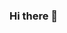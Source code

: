 ### Hi there 👋

<!--
**Edubegin/EduBegin** is a ✨ _special_ ✨ repository because its `README.md` (this file) appears on your GitHub profile.

Here are some ideas to get you started:

- 🔭 I’m currently working on edubegin tutorials
- 🌱 I’m currently learning ...GIT and GITHUB
- 👯 I’m looking to collaborate on ...training programs
- 🤔 I’m looking for help with ...technocrats
- 💬 Ask me about ...my knowledge
- 📫 How to reach me: ...9457680211
- 😄 Pronouns: ...good
- ⚡ Fun fact: ...love to code
-->
